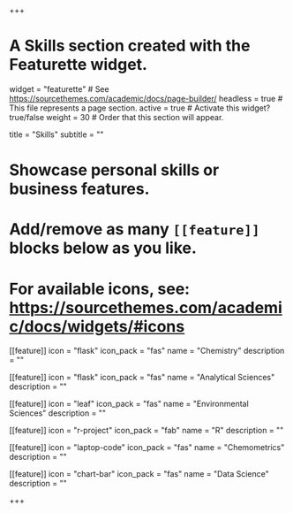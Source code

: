 +++
# A Skills section created with the Featurette widget.
widget = "featurette"  # See https://sourcethemes.com/academic/docs/page-builder/
headless = true  # This file represents a page section.
active = true  # Activate this widget? true/false
weight = 30  # Order that this section will appear.

title = "Skills"
subtitle = ""

# Showcase personal skills or business features.
# 
# Add/remove as many `[[feature]]` blocks below as you like.
# 
# For available icons, see: https://sourcethemes.com/academic/docs/widgets/#icons

[[feature]]
  icon = "flask"
  icon_pack = "fas"
  name = "Chemistry"
  description = "" 

[[feature]]
  icon = "flask"
  icon_pack = "fas"
  name = "Analytical Sciences"
  description = "" 
  
[[feature]]
  icon = "leaf"
  icon_pack = "fas"
  name = "Environmental Sciences"
  description = "" 

[[feature]]
  icon = "r-project"
  icon_pack = "fab"
  name = "R"
  description = ""
  
[[feature]]
  icon = "laptop-code"
  icon_pack = "fas"
  name = "Chemometrics"
  description = "" 

[[feature]]
  icon = "chart-bar"
  icon_pack = "fas"
  name = "Data Science"
  description = "" 
  


+++
